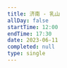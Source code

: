 ```yaml
---
title: 济南 - 乳山
allDay: false
startTime: 12:00
endTime: 17:30
date: 2023-06-11
completed: null
type: single
---
```

